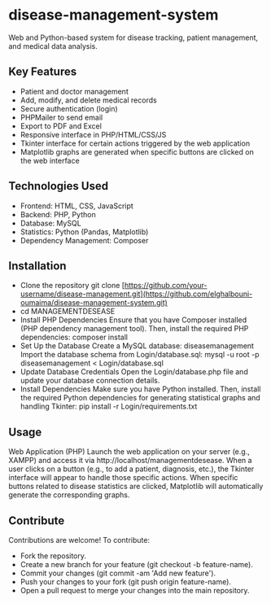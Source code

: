 # disease-management-system
Web and Python-based system for disease tracking, patient management, and medical data analysis.

## Key Features
* Patient and doctor management
* Add, modify, and delete medical records
* Secure authentication (login)
* PHPMailer to send email
* Export to PDF and Excel
* Responsive interface in PHP/HTML/CSS/JS
* Tkinter interface for certain actions triggered by the web application
* Matplotlib graphs are generated when specific buttons are clicked on the web interface

## Technologies Used
* Frontend: HTML, CSS, JavaScript
* Backend: PHP, Python
* Database: MySQL
* Statistics: Python (Pandas, Matplotlib)
* Dependency Management: Composer

## Installation
* Clone the repository
git clone [https://github.com/your-username/disease-management.git](https://github.com/elghalbouni-oumaima/disease-management-system.git)
* cd MANAGEMENTDESEASE
* Install PHP Dependencies
Ensure that you have Composer installed (PHP dependency management tool). Then, install the required PHP dependencies: composer install
* Set Up the Database
Create a MySQL database: diseasemanagement
Import the database schema from Login/database.sql:
mysql -u root -p diseasemanagement < Login/database.sql
* Update Database Credentials
Open the Login/database.php file and update your database connection details.
* Install  Dependencies
Make sure you have Python installed. Then, install the required Python dependencies for generating statistical graphs and handling Tkinter:
pip install -r Login/requirements.txt

## Usage
Web Application (PHP)
Launch the web application on your server (e.g., XAMPP) and access it via http://localhost/managementdesease.
When a user clicks on a button (e.g., to add a patient, diagnosis, etc.), the Tkinter interface will appear to handle those specific actions.
When specific buttons related to disease statistics are clicked, Matplotlib will automatically generate the corresponding graphs.

## Contribute
Contributions are welcome! To contribute:

* Fork the repository.
* Create a new branch for your feature (git checkout -b feature-name).
* Commit your changes (git commit -am 'Add new feature').
* Push your changes to your fork (git push origin feature-name).
* Open a pull request to merge your changes into the main repository.







